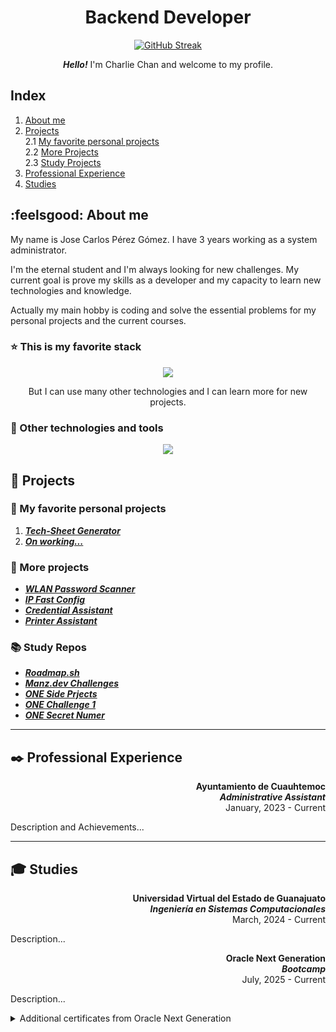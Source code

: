<div align="center">

# Backend Developer

<a style="display: flex;" align="center">[![GitHub Streak](https://personal-streak-stats.vercel.app?user=CharlieH52&theme=dark&hide_border=true&mode=weekly)](https://git.io/streak-stats)
</a>

***Hello!*** I'm Charlie Chan and welcome to my profile.
</div>

## Index
1. [About me](#feelsgood-about-me)
2. [Projects](#open_file_folder-projects)  
2.1 [My favorite personal projects](#star2-my-favorite-personal-projects)  
2.2 [More Projects](#file_folder-more-projects)  
2.3 [Study Projects](#books-study-repos)
3. [Professional Experience](#black_nib-professional-experience)
4. [Studies](#mortar_board-studies)

## :feelsgood: About me
My name is Jose Carlos Pérez Gómez. I have 3 years working as a system administrator. 

I'm the eternal student and I'm always looking for new challenges. My  current goal is prove my skills as a developer and my capacity to learn new technologies and knowledge.

Actually my main hobby is coding and solve the essential problems for my personal projects and the current courses.

### :star: This is my favorite stack

<div align="center">
  <a href="https://skillicons.dev">
    <img src="https://skillicons.dev/icons?i=python,mysql,fastapi,html,css,js" />
  </a>

But I can use many other technologies and I can learn more for new projects.
</div>

### :wrench: Other technologies and tools 

<p align="center">
  <a href="https://skillicons.dev">
    <img src="https://skillicons.dev/icons?i=git,github,astro" />
  </a>
</p>


## :open_file_folder: Projects
### :star2: My favorite personal projects

1. ***[Tech-Sheet Generator](https://github.com/CharlieH52/technical-sheet-app)***
2. ***[On working...]()***

### :file_folder: More projects
- ***[WLAN Password Scanner](https://github.com/CharlieH52/wlan-password-scanner)***
- ***[IP Fast Config](https://github.com/CharlieH52/ip-fast-config)***
- ***[Credential Assistant](https://github.com/CharlieH52/credential-assistant)***
- ***[Printer Assistant](https://github.com/CharlieH52/printer-assistant)***

### :books: Study Repos
- ***[Roadmap.sh](https://github.com/CharlieH52/roadmap.sh)***
- ***[Manz.dev Challenges](https://github.com/CharlieH52/manz-web-challenges)***
- ***[ONE Side Prjects](https://github.com/CharlieH52/one-proyectos_adicionales)***
- ***[ONE Challenge 1](https://github.com/CharlieH52/one-amigo_secreto)***
- ***[ONE Secret Numer](https://github.com/CharlieH52/one-numero_secreto)***

<hr>

## :black_nib: Professional Experience
<div align="right">

**Ayuntamiento de Cuauhtemoc**  
***Administrative Assistant***  
January, 2023 - Current

</div>

Description and Achievements...

<hr>

## :mortar_board: Studies
<div align="right">

**Universidad Virtual del Estado de Guanajuato**  
***Ingeniería en Sistemas Computacionales***  
March, 2024 - Current

</div>

Description...  

<div align="right">

**Oracle Next Generation**  
***Bootcamp***  
July, 2025 - Current

</div>

Description...

<details>
    <summary>Additional certificates from Oracle Next Generation</summary>
    <ul>
        <li><a href="">Git and Github</a></li>
    </ul>
</details>
